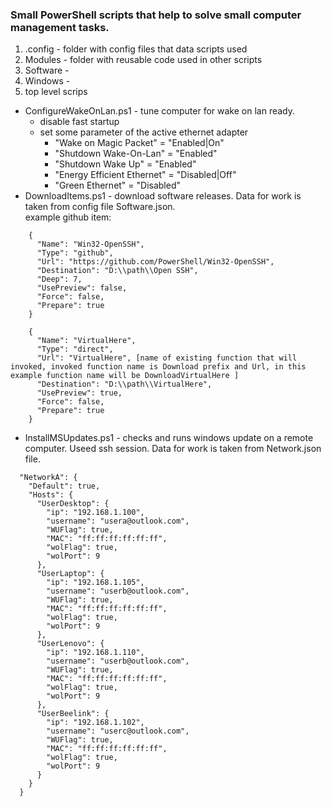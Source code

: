 
### Small PowerShell scripts that help to solve small computer management tasks.

1. .config - folder with config files that data scripts used
2. Modules - folder with reusable code used in other scripts
3. Software -
4. Windows -
5. top level scrips
  - ConfigureWakeOnLan.ps1 - tune computer for wake on lan ready.
    - disable fast startup
    - set some parameter of the active ethernet adapter
      - "Wake on Magic Packet"      = "Enabled|On"
      - "Shutdown Wake-On-Lan"      = "Enabled"
      - "Shutdown Wake Up"          = "Enabled"
      - "Energy Efficient Ethernet" = "Disabled|Off"
      - "Green Ethernet"            = "Disabled"
  - DownloadItems.ps1 - download software releases. Data for work is taken from config file Software.json.  
example github item:
```
    {
      "Name": "Win32-OpenSSH",
      "Type": "github",
      "Url": "https://github.com/PowerShell/Win32-OpenSSH",
      "Destination": "D:\\path\\Open SSH",
      "Deep": 7,
      "UsePreview": false,
      "Force": false,
      "Prepare": true
    }
```

```
    {
      "Name": "VirtualHere",
      "Type": "direct",
      "Url": "VirtualHere", [name of existing function that will invoked, invoked function name is Download prefix and Url, in this example function name will be DownloadVirtualHere ]
      "Destination": "D:\\path\\VirtualHere",
      "UsePreview": true,
      "Force": false,
      "Prepare": true
    }
```
  - InstallMSUpdates.ps1 -  checks and runs windows update on a remote computer. Useed ssh session. Data for work is taken from Network.json file.
```
  "NetworkA": {
    "Default": true,
    "Hosts": {
      "UserDesktop": {
        "ip": "192.168.1.100",
        "username": "usera@outlook.com",
        "WUFlag": true,
        "MAC": "ff:ff:ff:ff:ff:ff",
        "wolFlag": true,
        "wolPort": 9
      },
      "UserLaptop": {
        "ip": "192.168.1.105",
        "username": "userb@outlook.com",
        "WUFlag": true,
        "MAC": "ff:ff:ff:ff:ff:ff",
        "wolFlag": true,
        "wolPort": 9
      },
      "UserLenovo": {
        "ip": "192.168.1.110",
        "username": "userb@outlook.com",
        "WUFlag": true,
        "MAC": "ff:ff:ff:ff:ff:ff",
        "wolFlag": true,
        "wolPort": 9
      },
      "UserBeelink": {
        "ip": "192.168.1.102",
        "username": "userc@outlook.com",
        "WUFlag": true,
        "MAC": "ff:ff:ff:ff:ff:ff",
        "wolFlag": true,
        "wolPort": 9
      }
    }
  }
```
